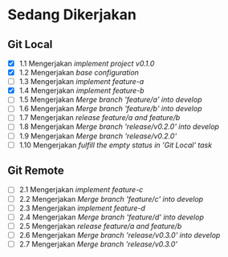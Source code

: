 # Sedang Dikerjakan

## Git Local

- [x] 1.1 Mengerjakan _implement project v0.1.0_
- [x] 1.2 Mengerjakan _base configuration_
- [ ] 1.3 Mengerjakan _implement feature-a_
- [x] 1.4 Mengerjakan _implement feature-b_
- [ ] 1.5 Mengerjakan _Merge branch 'feature/a' into develop_
- [ ] 1.6 Mengerjakan _Merge branch 'feature/b' into develop_
- [ ] 1.7 Mengerjakan _release feature/a and feature/b_
- [ ] 1.8 Mengerjakan _Merge branch 'release/v0.2.0' into develop_
- [ ] 1.9 Mengerjakan _Merge branch 'release/v0.2.0'_
- [ ] 1.10 Mengerjakan _fulfill the empty status in 'Git Local' task_

## Git Remote

- [ ] 2.1 Mengerjakan _implement feature-c_
- [ ] 2.2 Mengerjakan _Merge branch 'feature/c' into develop_
- [ ] 2.3 Mengerjakan _implement feature-d_
- [ ] 2.4 Mengerjakan _Merge branch 'feature/d' into develop_
- [ ] 2.5 Mengerjakan _release feature/a and feature/b_
- [ ] 2.6 Mengerjakan _Merge branch 'release/v0.3.0' into develop_
- [ ] 2.7 Mengerjakan _Merge branch 'release/v0.3.0'_
